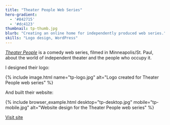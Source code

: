 ```yaml
---
title: "Theater People Web Series"
hero-gradient:
  - '#842715'
  - '#dc4123'
thumbnail: tp-thumb.jpg
blurb: "Creating an online home for independently produced web series."
skills: "Logo design, WordPress"
---
```

[*Theater People*][theater people] is a comedy web series, filmed in Minneapolis/St. Paul, about the world of independent theater and the people who occupy it. 

I designed their logo:

{% include image.html name="tp-logo.jpg" alt="Logo created for Theater People web series" %}

And built their website:

{% include browser_example.html desktop="tp-desktop.jpg" mobile="tp-mobile.jpg" alt="Website design for the Theater People web series" %}

<a href="http://theaterpeoplewebseries.com" class="button">Visit site</a>

[theater people]: http://theaterpeoplewebseries.com
